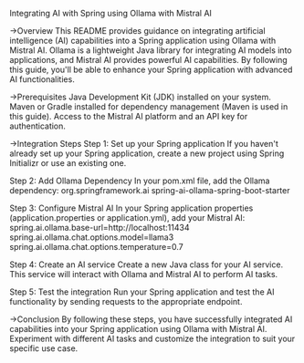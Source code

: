 Integrating AI with Spring using Ollama with Mistral AI

->Overview
This README provides guidance on integrating artificial intelligence (AI) capabilities into a Spring application using Ollama with Mistral AI. Ollama is a lightweight Java library for integrating AI models into applications, and Mistral AI provides powerful AI capabilities. By following this guide, you'll be able to enhance your Spring application with advanced AI functionalities.

->Prerequisites
Java Development Kit (JDK) installed on your system.
Maven or Gradle installed for dependency management (Maven is used in this guide).
Access to the Mistral AI platform and an API key for authentication.

->Integration Steps
Step 1: Set up your Spring application
If you haven't already set up your Spring application, create a new project using Spring Initializr or use an existing one.

Step 2: Add Ollama Dependency
In your pom.xml file, add the Ollama dependency:
<dependency>
			<groupId>org.springframework.ai</groupId>
			<artifactId>spring-ai-ollama-spring-boot-starter</artifactId>
</dependency>

Step 3: Configure Mistral AI
In your Spring application properties (application.properties or application.yml), add your Mistral AI:
spring.ai.ollama.base-url=http://localhost:11434
spring.ai.ollama.chat.options.model=llama3
spring.ai.ollama.chat.options.temperature=0.7

Step 4: Create an AI service
Create a new Java class for your AI service. This service will interact with Ollama and Mistral AI to perform AI tasks. 

Step 5: Test the integration
Run your Spring application and test the AI functionality by sending requests to the appropriate endpoint.

->Conclusion
By following these steps, you have successfully integrated AI capabilities into your Spring application using Ollama with Mistral AI. Experiment with different AI tasks and customize the integration to suit your specific use case.
